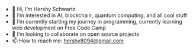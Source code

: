- 👋 Hi, I’m Hershy Schwartz 
- 👀 I’m interested in AI, blockchain, quantum computing, and all cool stuff 
- 🌱 I’m currently starting my journey in programming, currently learning web development on Free Code Camp 
- 💞️ I’m looking to collaborate on open source projects 
- 📫 How to reach me: hershy8094@gmail.com

<!---
hershy8094/hershy8094 is a ✨ special ✨ repository because its `README.md` (this file) appears on your GitHub profile.
You can click the Preview link to take a look at your changes.
--->
